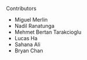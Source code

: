 Contributors
- Miguel Merlin
- Nadil Ranatunga
- Mehmet Bertan Tarakcioglu
- Lucas Ha
- Sahana Ali 
- Bryan Chan